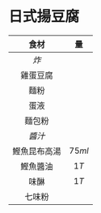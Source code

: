
<style>
article.markdown-section table {
    width: 100%;
}

article.markdown-section table hr {
    margin: revert;
    border: 1px dashed #ccc;
}
</style>

# 日式揚豆腐

|     食材     |   量   |
| :----------: | :----: |
|     *炸*     |        |
|   雞蛋豆腐   |        |
|     麵粉     |        |
|     蛋液     |        |
|    麵包粉    |        |
|    *醬汁*    |        |
| 鰹魚昆布高湯 | $75ml$ |
|   鰹魚醬油   |  $1T$  |
|     味醂     |  $1T$  |
|    七味粉    |        |
